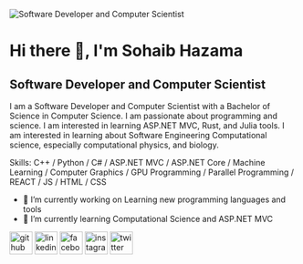 ![Software Developer and Computer Scientist](https://pbs.twimg.com/profile_banners/1666482488938491905/1686178569/600x200)

# Hi there 👋, I'm Sohaib Hazama
## Software Developer and Computer Scientist
I am a Software Developer and Computer Scientist with a Bachelor of Science in Computer Science. I am passionate about programming and science. I am interested in learning ASP.NET MVC, Rust, and Julia tools. I am interested in learning about Software Engineering Computational science, especially computational physics, and biology.

Skills: C++ / Python / C# / ASP.NET MVC / ASP.NET Core / Machine Learning / Computer Graphics / GPU Programming / Parallel Programming / REACT / JS / HTML / CSS

- 🔭 I’m currently working on Learning new programming languages and tools 
- 🌱 I’m currently learning Computational Science and ASP.NET MVC 


[<img src='https://cdn.jsdelivr.net/npm/simple-icons@3.0.1/icons/github.svg' alt='github' height='40'>](https://github.com/sohaibhazama)  [<img src='https://cdn.jsdelivr.net/npm/simple-icons@3.0.1/icons/linkedin.svg' alt='linkedin' height='40'>](https://www.linkedin.com/in/sohaibhazama/)  [<img src='https://cdn.jsdelivr.net/npm/simple-icons@3.0.1/icons/facebook.svg' alt='facebook' height='40'>](https://www.facebook.com/sohaibhazama)  [<img src='https://cdn.jsdelivr.net/npm/simple-icons@3.0.1/icons/instagram.svg' alt='instagram' height='40'>](https://www.instagram.com/sohaibhazama/)  [<img src='https://cdn.jsdelivr.net/npm/simple-icons@3.0.1/icons/twitter.svg' alt='twitter' height='40'>](https://twitter.com/sohaibhazama)  
